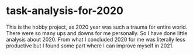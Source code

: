 # task-analysis-for-2020
This is the hobby project, as 2020 year was such a trauma for entire world. There were so many ups and downs for me personally. So I have done little analysis about 2020. From what I concluded 2020 for me was literally less productive but I found some part where I can improve myself in 2021.
